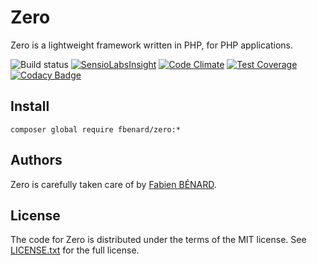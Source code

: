 Zero
====

Zero is a lightweight framework written in PHP, for PHP applications.

![Build status](https://circleci.com/gh/fbenard/zero/tree/master.svg?style=shield&circle-token=78096b1f781cc4fccd2d99a7d17328b79dbf73ce)
[![SensioLabsInsight](https://insight.sensiolabs.com/projects/788b8262-e877-47dc-81f4-91a66fd5ffd7/mini.png)](https://insight.sensiolabs.com/projects/788b8262-e877-47dc-81f4-91a66fd5ffd7)
[![Code Climate](https://codeclimate.com/github/fbenard/zero/badges/gpa.svg)](https://codeclimate.com/github/fbenard/zero)
[![Test Coverage](https://codeclimate.com/github/fbenard/zero/badges/coverage.svg)](https://codeclimate.com/github/fbenard/zero)
[![Codacy Badge](https://www.codacy.com/project/badge/97c28b6f43ec430c94fa34d63d723259)](https://www.codacy.com/app/fbenard-public/zero)


## Install

```
composer global require fbenard/zero:*
```


## Authors

Zero is carefully taken care of by [Fabien BÉNARD](http://fabien.benard.co).


## License

The code for Zero is distributed under the terms of the MIT license. See [LICENSE.txt](LICENSE.txt) for the full license.
